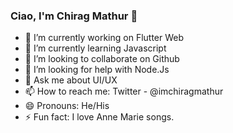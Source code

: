### Ciao, I'm Chirag Mathur 👋


- 🔭 I’m currently working on Flutter Web
- 🌱 I’m currently learning Javascript
- 👯 I’m looking to collaborate on Github
- 🤔 I’m looking for help with Node.Js
- 💬 Ask me about UI/UX
- 📫 How to reach me: Twitter - @imchiragmathur
- 😄 Pronouns: He/His
- ⚡ Fun fact: I love Anne Marie songs.

